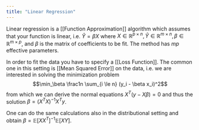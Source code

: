 ```yaml
---
title: "Linear Regression"
---
```


Linear regression is a [[Function Approximation]] algorithm which assumes that your function is linear, i.e. $\hat Y = \beta X$ where $X \in \mathbb{R}^{p \times n}, \hat Y \in \mathbb{R}^{m \times n}, \beta \in \mathbb{R}^{m \times p}$, and $\beta$ is the matrix of coefficients to be fit.
The method has $mp$ effective parameters.

In order to fit the data you have to specify a [[Loss Function]].
The common one in this setting is [[Mean Squared Error]] on the data, i.e. we are interested in solving the minimization problem
$$\min_\beta \frac1n \sum_{i \le n} (y_i - \beta x_i)^2$$
from which we can derive the normal equations $X^T (y - X \beta) = 0$ and thus the solution $\beta = (X^T X)^{-1} X^T y$.

One can do the same calculations also in the distributional setting and obtain $\beta = \mathbb{E}\left[XX^T\right]^{-1} \mathbb{E}\left[XY\right]$.
